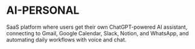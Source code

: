 # AI-PERSONAL
SaaS platform where users get their own ChatGPT-powered AI assistant, connecting to Gmail, Google Calendar, Slack, Notion, and WhatsApp, and automating daily workflows with voice and chat.
